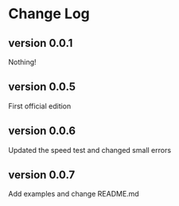 # Change Log

## version 0.0.1

Nothing!

## version 0.0.5

First official edition

## version 0.0.6

Updated the speed test and changed small errors

## version 0.0.7

Add examples and change README.md

